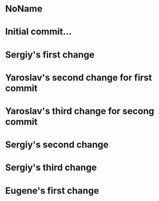 # NoName
# Initial commit...
# Sergiy's first change
# Yaroslav's second change for first commit 
# Yaroslav's third change for secong commit 
# Sergiy's second change
# Sergiy's third change
# Eugene's first change

